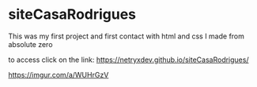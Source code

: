 # siteCasaRodrigues
This was my first project and first contact with html and css I made from absolute zero

to access click on the link: https://netryxdev.github.io/siteCasaRodrigues/

https://imgur.com/a/WUHrGzV

